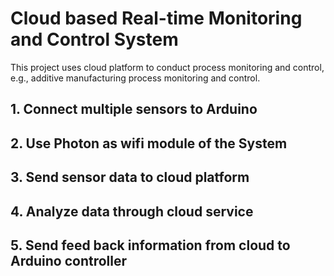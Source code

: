 # Cloud based Real-time Monitoring and Control System
This project uses cloud platform to conduct process monitoring and control, e.g.,
additive manufacturing process monitoring and control.

## 1. Connect multiple sensors to Arduino

## 2. Use Photon as wifi module of the System

## 3. Send sensor data to cloud platform

## 4. Analyze data through cloud service

## 5. Send feed back information from cloud to Arduino controller
